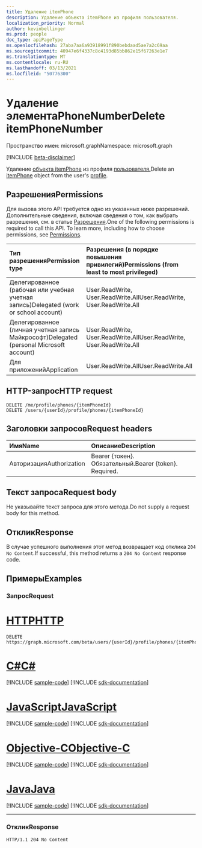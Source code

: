 ```yaml
---
title: Удаление itemPhone
description: Удаление объекта itemPhone из профиля пользователя.
localization_priority: Normal
author: kevinbellinger
ms.prod: people
doc_type: apiPageType
ms.openlocfilehash: 27aba7aa6a93918991f890bebdaad5ae7a2c69aa
ms.sourcegitcommit: 40947e6f4337c8c4193d85bb862e15f67263e1e7
ms.translationtype: MT
ms.contentlocale: ru-RU
ms.lasthandoff: 03/13/2021
ms.locfileid: "50776300"
---
```

# <a name="delete-itemphonenumber"></a><span data-ttu-id="fd406-103">Удаление элементаPhoneNumber</span><span class="sxs-lookup"><span data-stu-id="fd406-103">Delete itemPhoneNumber</span></span>

<span data-ttu-id="fd406-104">Пространство имен: microsoft.graph</span><span class="sxs-lookup"><span data-stu-id="fd406-104">Namespace: microsoft.graph</span></span>

[!INCLUDE [beta-disclaimer](../../includes/beta-disclaimer.md)]

<span data-ttu-id="fd406-105">Удаление [объекта itemPhone](../resources/itemphone.md) из профиля [пользователя.](../resources/profile.md)</span><span class="sxs-lookup"><span data-stu-id="fd406-105">Delete an [itemPhone](../resources/itemphone.md) object from the user's [profile](../resources/profile.md).</span></span>

## <a name="permissions"></a><span data-ttu-id="fd406-106">Разрешения</span><span class="sxs-lookup"><span data-stu-id="fd406-106">Permissions</span></span>

<span data-ttu-id="fd406-p101">Для вызова этого API требуется одно из указанных ниже разрешений. Дополнительные сведения, включая сведения о том, как выбрать разрешения, см. в статье [Разрешения](/graph/permissions-reference).</span><span class="sxs-lookup"><span data-stu-id="fd406-p101">One of the following permissions is required to call this API. To learn more, including how to choose permissions, see [Permissions](/graph/permissions-reference).</span></span>

| <span data-ttu-id="fd406-109">Тип разрешения</span><span class="sxs-lookup"><span data-stu-id="fd406-109">Permission type</span></span>                        | <span data-ttu-id="fd406-110">Разрешения (в порядке повышения привилегий)</span><span class="sxs-lookup"><span data-stu-id="fd406-110">Permissions (from least to most privileged)</span></span> |
|:---------------------------------------|:--------------------------------------------|
| <span data-ttu-id="fd406-111">Делегированное (рабочая или учебная учетная запись)</span><span class="sxs-lookup"><span data-stu-id="fd406-111">Delegated (work or school account)</span></span>     | <span data-ttu-id="fd406-112">User.ReadWrite, User.ReadWrite.All</span><span class="sxs-lookup"><span data-stu-id="fd406-112">User.ReadWrite, User.ReadWrite.All</span></span>          |
| <span data-ttu-id="fd406-113">Делегированное (личная учетная запись Майкрософт)</span><span class="sxs-lookup"><span data-stu-id="fd406-113">Delegated (personal Microsoft account)</span></span> | <span data-ttu-id="fd406-114">User.ReadWrite, User.ReadWrite.All</span><span class="sxs-lookup"><span data-stu-id="fd406-114">User.ReadWrite, User.ReadWrite.All</span></span>          |
| <span data-ttu-id="fd406-115">Для приложений</span><span class="sxs-lookup"><span data-stu-id="fd406-115">Application</span></span>                            | <span data-ttu-id="fd406-116">User.ReadWrite.All</span><span class="sxs-lookup"><span data-stu-id="fd406-116">User.ReadWrite.All</span></span>                          |

## <a name="http-request"></a><span data-ttu-id="fd406-117">HTTP-запрос</span><span class="sxs-lookup"><span data-stu-id="fd406-117">HTTP request</span></span>
<!-- {
  "blockType": "ignored"
}
-->
``` http
DELETE /me/profile/phones/{itemPhoneId}
DELETE /users/{userId}/profile/phones/{itemPhoneId}
```

## <a name="request-headers"></a><span data-ttu-id="fd406-118">Заголовки запросов</span><span class="sxs-lookup"><span data-stu-id="fd406-118">Request headers</span></span>

|<span data-ttu-id="fd406-119">Имя</span><span class="sxs-lookup"><span data-stu-id="fd406-119">Name</span></span>|<span data-ttu-id="fd406-120">Описание</span><span class="sxs-lookup"><span data-stu-id="fd406-120">Description</span></span>|
|:---|:---|
|<span data-ttu-id="fd406-121">Авторизация</span><span class="sxs-lookup"><span data-stu-id="fd406-121">Authorization</span></span>|<span data-ttu-id="fd406-p102">Bearer {токен}. Обязательный.</span><span class="sxs-lookup"><span data-stu-id="fd406-p102">Bearer {token}. Required.</span></span>|

## <a name="request-body"></a><span data-ttu-id="fd406-124">Текст запроса</span><span class="sxs-lookup"><span data-stu-id="fd406-124">Request body</span></span>

<span data-ttu-id="fd406-125">Не указывайте текст запроса для этого метода.</span><span class="sxs-lookup"><span data-stu-id="fd406-125">Do not supply a request body for this method.</span></span>

## <a name="response"></a><span data-ttu-id="fd406-126">Отклик</span><span class="sxs-lookup"><span data-stu-id="fd406-126">Response</span></span>

<span data-ttu-id="fd406-127">В случае успешного выполнения этот метод возвращает код отклика `204 No Content`.</span><span class="sxs-lookup"><span data-stu-id="fd406-127">If successful, this method returns a `204 No Content` response code.</span></span>

## <a name="examples"></a><span data-ttu-id="fd406-128">Примеры</span><span class="sxs-lookup"><span data-stu-id="fd406-128">Examples</span></span>

### <a name="request"></a><span data-ttu-id="fd406-129">Запрос</span><span class="sxs-lookup"><span data-stu-id="fd406-129">Request</span></span>


# <a name="http"></a>[<span data-ttu-id="fd406-130">HTTP</span><span class="sxs-lookup"><span data-stu-id="fd406-130">HTTP</span></span>](#tab/http)
<!-- {
  "blockType": "request",
  "name": "delete_itemphone"
}
-->

``` http
DELETE https://graph.microsoft.com/beta/users/{userId}/profile/phones/{itemPhoneId}
```
# <a name="c"></a>[<span data-ttu-id="fd406-131">C#</span><span class="sxs-lookup"><span data-stu-id="fd406-131">C#</span></span>](#tab/csharp)
[!INCLUDE [sample-code](../includes/snippets/csharp/delete-itemphone-csharp-snippets.md)]
[!INCLUDE [sdk-documentation](../includes/snippets/snippets-sdk-documentation-link.md)]

# <a name="javascript"></a>[<span data-ttu-id="fd406-132">JavaScript</span><span class="sxs-lookup"><span data-stu-id="fd406-132">JavaScript</span></span>](#tab/javascript)
[!INCLUDE [sample-code](../includes/snippets/javascript/delete-itemphone-javascript-snippets.md)]
[!INCLUDE [sdk-documentation](../includes/snippets/snippets-sdk-documentation-link.md)]

# <a name="objective-c"></a>[<span data-ttu-id="fd406-133">Objective-C</span><span class="sxs-lookup"><span data-stu-id="fd406-133">Objective-C</span></span>](#tab/objc)
[!INCLUDE [sample-code](../includes/snippets/objc/delete-itemphone-objc-snippets.md)]
[!INCLUDE [sdk-documentation](../includes/snippets/snippets-sdk-documentation-link.md)]

# <a name="java"></a>[<span data-ttu-id="fd406-134">Java</span><span class="sxs-lookup"><span data-stu-id="fd406-134">Java</span></span>](#tab/java)
[!INCLUDE [sample-code](../includes/snippets/java/delete-itemphone-java-snippets.md)]
[!INCLUDE [sdk-documentation](../includes/snippets/snippets-sdk-documentation-link.md)]

---


### <a name="response"></a><span data-ttu-id="fd406-135">Отклик</span><span class="sxs-lookup"><span data-stu-id="fd406-135">Response</span></span>

<!-- {
  "blockType": "response",
  "truncated": true
}
-->
``` http
HTTP/1.1 204 No Content
```


